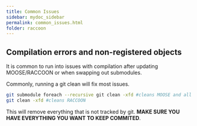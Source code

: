 ```yaml
---
title: Common Issues
sidebar: mydoc_sidebar
permalink: common_issues.html
folder: raccoon
---
```


## Compilation errors and non-registered objects

It is common to run into issues with compilation after updating MOOSE/RACCOON or when swapping out submodules. 

Commonly, running a git clean will fix most issues. 

```bash
git submodule foreach --recursive git clean -xfd #cleans MOOSE and all of its submodules
git clean -xfd #cleans RACCOON
```

This will remove everything that is not tracked by git. **MAKE SURE YOU HAVE EVERYTHING YOU WANT TO KEEP COMMITED**. 
